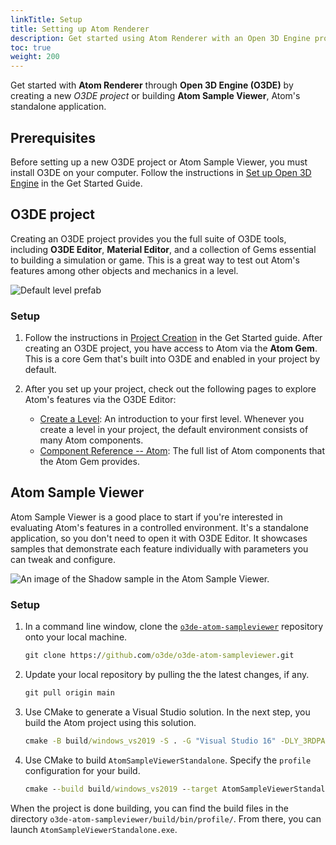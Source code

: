 ```yaml
---
linkTitle: Setup
title: Setting up Atom Renderer
description: Get started using Atom Renderer with an Open 3D Engine project or the Atom Sample Viewer.
toc: true
weight: 200
---
```


Get started with **Atom Renderer** through **Open 3D Engine (O3DE)** by creating a new *O3DE project* or building **Atom Sample Viewer**, Atom's standalone application. 

## Prerequisites

Before setting up a new O3DE project or Atom Sample Viewer, you must install O3DE on your computer. Follow the instructions in [Set up Open 3D Engine](/docs/welcome-guide/setup) in the Get Started Guide.


## O3DE project

Creating an O3DE project provides you the full suite of O3DE tools, including **O3DE Editor**, **Material Editor**, and a collection of Gems essential to building a simulation or game. This is a great way to test out Atom's features among other objects and mechanics in a level.

![Default level prefab](/images/learning-guide/tutorials/environments/create-a-level-C.png)

### Setup 

1. Follow the instructions in [Project Creation](/docs/welcome-guide/create/) in the Get Started guide. After creating an O3DE project, you have access to Atom via the **Atom Gem**. This is a core Gem that's built into O3DE and enabled in your project by default.

2. After you set up your project, check out the following pages to explore Atom's features via the O3DE Editor:
   - [Create a Level](/docs/learning-guide/tutorials/environments/create-a-level/): An introduction to your first level. Whenever you create a level in your project, the default environment consists of many Atom components. 
   - [Component Reference -- Atom](/docs/user-guide/components/reference/#atom): The full list of Atom components that the Atom Gem provides. 


## Atom Sample Viewer

Atom Sample Viewer is a good place to start if you're interested in evaluating Atom's features in a controlled environment. It's a standalone application, so you don't need to open it with O3DE Editor. It showcases samples that demonstrate each feature individually with parameters you can tweak and configure. 

![An image of the Shadow sample in the Atom Sample Viewer.](/images/atom-guide/atom-sample-viewer/shadow.png)


### Setup

1. In a command line window, clone the [`o3de-atom-sampleviewer`](https://github.com/o3de/o3de-atom-sampleviewer) repository onto your local machine.

    ```cmd
    git clone https://github.com/o3de/o3de-atom-sampleviewer.git
    ```

1. Update your local repository by pulling the the latest changes, if any.

    ```cmd    
    git pull origin main
    ```

1. Use CMake to generate a Visual Studio solution. In the next step, you build the Atom project using this solution.

    ```cmd
    cmake -B build/windows_vs2019 -S . -G "Visual Studio 16" -DLY_3RDPARTY_PATH=C:/o3de-packages
    ```

1. Use CMake to build `AtomSampleViewerStandalone`. Specify the `profile` configuration for your build.

    ```cmd
    cmake --build build/windows_vs2019 --target AtomSampleViewerStandalone --config profile -- -m
    ```

When the project is done building, you can find the build files in the directory `o3de-atom-sampleviewer/build/bin/profile/`. From there, you can launch `AtomSampleViewerStandalone.exe`.